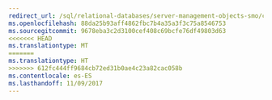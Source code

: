 ```yaml
---
redirect_url: /sql/relational-databases/server-management-objects-smo/create-program/calling-methods
ms.openlocfilehash: 88da25b93aff4862fbc7b4a35a3f3c75a8546753
ms.sourcegitcommit: 9678eba3c2d3100cef408c69bcfe76df49803d63
<<<<<<< HEAD
ms.translationtype: MT
=======
ms.translationtype: HT
>>>>>>> 612fc444ff9684cb72ed31b0ae4c23a82cac058b
ms.contentlocale: es-ES
ms.lasthandoff: 11/09/2017
---
```

